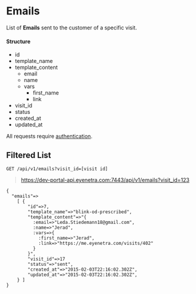 # Emails

List of **Emails** sent to the customer of a specific visit.

#### Structure

 * id
 * template_name
 * template_content
   * email
   * name
   * vars
     * first_name
     * link
 * visit_id
 * status
 * created_at
 * updated_at


<aside class="warn">
All requests require <a href="#basic-authentication">authentication</a>.
</aside>

## Filtered List

`GET /api/v1/emails?visit_id=[visit id]`

> https://dev-portal-api.eyenetra.com:7443/api/v1/emails?visit_id=123

````
{ 
  "emails"=>
    [ {
        "id"=>7, 
        "template_name"=>"blink-od-prescribed", 
        "template_content"=>"{
          :email=>"Leda.Stiedemann18@gmail.com", 
          :name=>"Jerad", 
          :vars=>{
            :first_name=>"Jerad", 
            :link=>"https://me.eyenetra.com/visits/402"
          }
        }", 
        "visit_id"=>17
        "status"=>"sent", 
        "created_at"=>"2015-02-03T22:16:02.302Z", 
        "updated_at"=>"2015-02-03T22:16:02.302Z", 
    } ]
}
````
